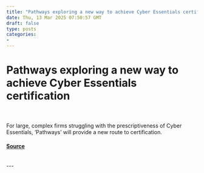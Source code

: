 ```yaml
---
title: "Pathways exploring a new way to achieve Cyber Essentials certification"
date: Thu, 13 Mar 2025 07:50:57 GMT
draft: false
type: posts
categories: 
- 
---
```

# Pathways exploring a new way to achieve Cyber Essentials certification

<br/>

<br/>
For large, complex firms struggling with the prescriptiveness of Cyber Essentials, ‘Pathways’ will provide a new route to certification.

#### [Source](https://www.ncsc.gov.uk/blog-post/pathways-achieve-cyber-essentials-certification)

<br/>
---
